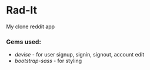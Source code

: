 # Rad-It
My clone reddit app

### Gems used:
- _devise_ - for user signup, signin, signout, account edit
- *bootstrap-sass* - for styling
